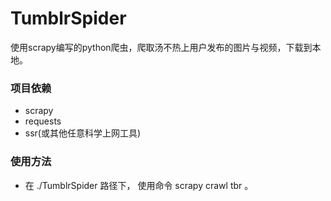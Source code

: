 # TumblrSpider
使用scrapy编写的python爬虫，爬取汤不热上用户发布的图片与视频，下载到本地。

### 项目依赖
  * scrapy
  * requests
  * ssr(或其他任意科学上网工具)
### 使用方法 
  * 在 ./TumblrSpider 路径下， 使用命令 scrapy crawl tbr 。
